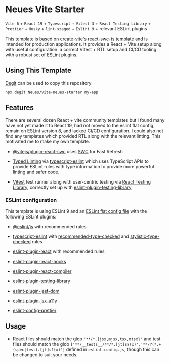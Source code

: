 # Neues Vite Starter

`Vite 6` + `React 19` + `Typescript` + `Vitest 3` + `React Testing Library` + `Prettier` + `Husky` + `lint-staged` + `Eslint 9` + relevant ESLint plugins

This template is based on [create-vite's react-swc-ts template](https://github.com/vitejs/vite/tree/main/packages/create-vite) and is intended for production applications. It provides a React + Vite setup along with useful configuration: a correct Vitest + RTL setup and CI/CD tooling with a robust set of ESLint plugins.

## Using This Template

[Degit](https://github.com/Rich-Harris/degit) can be used to copy this repository

```
npx degit Neues/vite-neues-starter my-app
```

## Features

There are several dozen React + vite community templates but I found many have not yet made it to React 19, had not moved to the eslint flat config, remain on ESLint version 8, and lacked CI/CD configuration. I could also not find any templates which provided RTL along with the relevant linting. This motivated me to make my own template.

- [@vitejs/plugin-react-swc](https://github.com/vitejs/vite-plugin-react-swc) uses [SWC](https://swc.rs/) for Fast Refresh

- [Typed Linting](https://typescript-eslint.io/blog/typed-linting/) via [typescript-eslint](https://typescript-eslint.io/getting-started/typed-linting/) which uses TypeScript APIs to provide ESLint rules with type information to provide more powerful linting and safer code.

- [Vitest](https://vitest.dev/guide/why.html) test runner along with user-centric testing via [React Testing Library](https://testing-library.com/docs/react-testing-library/intro), correctly set up with [eslint-plugin-testing-library](https://testing-library.com/docs/ecosystem-eslint-plugin-testing-library/)

### ESLint configuration

This template is using ESLint 9 and an [ESLint flat config file](https://eslint.org/docs/latest/use/configure/configuration-files) with the following ESLint plugins:

- [@eslint/js](https://github.com/eslint/eslint/tree/main/packages/js) with recommended rules
- [typescript-eslint](https://typescript-eslint.io/getting-started/typed-linting/) with [recommended-type-checked](https://typescript-eslint.io/users/configs/#recommended-type-checked) and [stylistic-type-checked](https://typescript-eslint.io/users/configs/#stylistic-type-checked) rules
- [eslint-plugin-react](https://github.com/jsx-eslint/eslint-plugin-react) with recommended rules

- [eslint-plugin-react-hooks](https://github.com/facebook/react/tree/main/packages/eslint-plugin-react-hooks)

- [eslint-plugin-react-compiler](https://react.dev/learn/react-compiler#installing-eslint-plugin-react-compiler)

- [eslint-plugin-testing-library](https://github.com/testing-library/eslint-plugin-testing-library)
- [eslint-plugin-jest-dom](https://github.com/testing-library/eslint-plugin-jest-dom)
- [eslint-plugin-jsx-a11y](https://github.com/jsx-eslint/eslint-plugin-jsx-a11y)
- [eslint-config-prettier](https://github.com/prettier/eslint-config-prettier)

## Usage

- React files should match the glob `'**/*.{jsx,mjsx,tsx,mtsx}'` and test files should match the glob `['**/__tests__/**/*.[jt]s?(x)','**/?(*.+(spec|test).[jt]s?(x)']` defined in `eslint.config.js`, though this can be changed to suit your needs.
